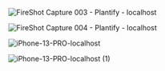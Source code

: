 ![FireShot Capture 003 - Plantify - localhost](https://github.com/user-attachments/assets/884221b6-5b6d-47a8-916d-32808e832bad)

![FireShot Capture 004 - Plantify - localhost](https://github.com/user-attachments/assets/d8a9cfeb-0410-4528-8cd6-56aac88f6a42)

![iPhone-13-PRO-localhost](https://github.com/user-attachments/assets/a37a824b-6ab1-48d6-82d8-0cf79219f55b)

![iPhone-13-PRO-localhost (1)](https://github.com/user-attachments/assets/d814e7eb-3fee-46c2-a6f0-7763130dc80c)
